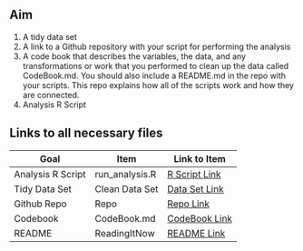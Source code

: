 ## Aim
1. A tidy data set 
2. A link to a Github repository with your script for performing the analysis 
3. A code book that describes the variables, the data, and any transformations or work that you performed to clean up the data called CodeBook.md. You should also include a README.md in the repo with your scripts. This repo explains how all of the scripts work and how they are connected.
4. Analysis R Script

## Links to all necessary files

Goal | Item | Link to Item
--- | --- | ---
Analysis R Script |  run_analysis.R |  [R Script Link](https://github.com/BlackBox712/datasciencecoursera/blob/master/course3_gettingandcleaningdata/project/run_analysis.R "run_analysis.R")
Tidy Data Set |  Clean Data Set |  [Data Set Link](https://github.com/BlackBox712/datasciencecoursera/blob/master/course3_gettingandcleaningdata/project/tidyData.txt "tidyData.txt")
Github Repo | Repo |  [Repo Link](https://github.com/BlackBox712/datasciencecoursera/tree/master/course3_gettingandcleaningdata/project "Click to go to Repo")
Codebook | CodeBook.md |  [CodeBook Link](https://github.com/BlackBox712/datasciencecoursera/blob/master/course3_gettingandcleaningdata/project/CodeBook.md "CodeBook.md")
README | ReadingItNow |  [README Link](https://github.com/BlackBox712/datasciencecoursera/blob/master/course3_gettingandcleaningdata/project/README.md "README.md")
